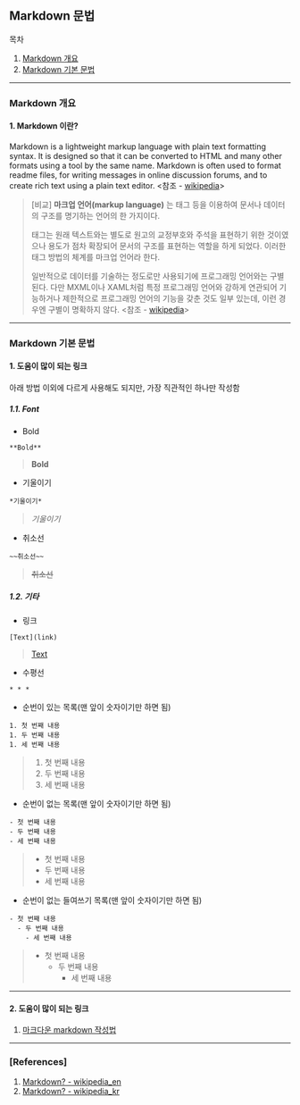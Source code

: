 ## Markdown 문법

목차

1. [Markdown 개요](#markdown_개요)
1. [Markdown 기본 문법](#markdown_기본_문법)

* * *
### Markdown 개요

#### 1. Markdown 이란?

Markdown is a lightweight markup language with plain text formatting syntax. It is designed so that it can be converted to HTML and many other formats using a tool by the same name. Markdown is often used to format readme files, for writing messages in online discussion forums, and to create rich text using a plain text editor. <참조 - [wikipedia](https://en.wikipedia.org/wiki/Markdown)>

> [비교]
> **마크업 언어(markup language)** 는 태그 등을 이용하여 문서나 데이터의 구조를 명기하는 언어의 한 가지이다.
>
> 태그는 원래 텍스트와는 별도로 원고의 교정부호와 주석을 표현하기 위한 것이였으나 용도가 점차 확장되어 문서의 구조를 표현하는 역할을 하게 되었다. 이러한 태그 방법의 체계를 마크업 언어라 한다.
>
> 일반적으로 데이터를 기술하는 정도로만 사용되기에 프로그래밍 언어와는 구별된다. 다만 MXML이나 XAML처럼 특정 프로그래밍 언어와 강하게 연관되어 기능하거나 제한적으로 프로그래밍 언어의 기능을 갖춘 것도 일부 있는데, 이런 경우엔 구별이 명확하지 않다. <참조 - [wikipedia](https://ko.wikipedia.org/wiki/%EB%A7%88%ED%81%AC%EC%97%85_%EC%96%B8%EC%96%B4)>

* * *

### Markdown 기본 문법

#### 1. 도움이 많이 되는 링크

아래 방법 이외에 다르게 사용해도 되지만, 가장 직관적인 하나만 작성함

##### 1.1. Font

- Bold
```text
**Bold**
```
> **Bold**

- 기울이기
```text
*기울이기*
```
> *기울이기*

- 취소선
```text
~~취소선~~
```
> ~~취소선~~


##### 1.2. 기타

- 링크
```text
[Text](link)
```
> [Text](link)

- 수평선
```text
* * *
```

- 순번이 있는 목록(맨 앞이 숫자이기만 하면 됨)
```text
1. 첫 번째 내용
1. 두 번째 내용
1. 세 번째 내용
```
>1. 첫 번째 내용
>1. 두 번째 내용
>1. 세 번째 내용

- 순번이 없는 목록(맨 앞이 숫자이기만 하면 됨)
```text
- 첫 번째 내용
- 두 번째 내용
- 세 번째 내용
```
>- 첫 번째 내용
>- 두 번째 내용
>- 세 번째 내용

- 순번이 없는 들여쓰기 목록(맨 앞이 숫자이기만 하면 됨)
```text
- 첫 번째 내용
  - 두 번째 내용
    - 세 번째 내용
```
>- 첫 번째 내용
>   - 두 번째 내용
>     - 세 번째 내용

* * *

#### 2. 도움이 많이 되는 링크
1. [마크다운 markdown 작성법 ](https://gist.github.com/ihoneymon/652be052a0727ad59601)

* * *

### [References]
1. [Markdown? - wikipedia_en](https://en.wikipedia.org/wiki/Markdown)
1. [Markdown? - wikipedia_kr](https://ko.wikipedia.org/wiki/%EB%A7%88%ED%81%AC%EB%8B%A4%EC%9A%B4)
